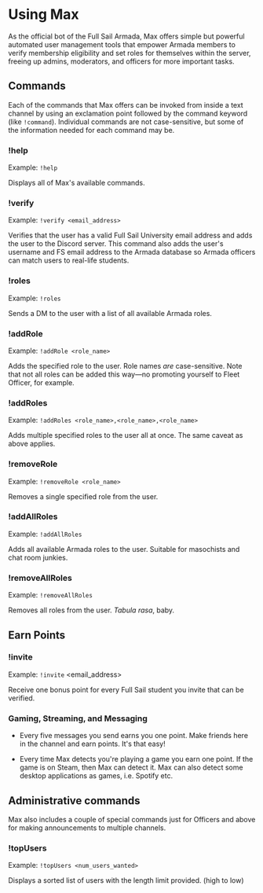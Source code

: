# Using Max

As the official bot of the Full Sail Armada, Max offers simple but powerful automated user management tools that empower Armada members to verify membership eligibility and set roles for themselves within the server, freeing up admins, moderators, and officers for more important tasks.

## Commands

Each of the commands that Max offers can be invoked from inside a text channel by using an exclamation point followed by the command keyword (like `!command`). Individual commands are not case-sensitive, but some of the information needed for each command may be.

### !help

Example: `!help`

Displays all of Max's available commands.

### !verify

Example: `!verify <email_address>`

Verifies that the user has a valid Full Sail University email address and adds the user to the Discord server. This command also adds the user's username and FS email address to the Armada database so Armada officers can match users to real-life students.

### !roles

Example: `!roles`

Sends a DM to the user with a list of all available Armada roles.

### !addRole

Example: `!addRole <role_name>`

Adds the specified role to the user. Role names _are_ case-sensitive. Note that not all roles can be added this way—no promoting yourself to Fleet Officer, for example.

### !addRoles

Example: `!addRoles <role_name>,<role_name>,<role_name>`

Adds multiple specified roles to the user all at once. The same caveat as above applies.

### !removeRole

Example: `!removeRole <role_name>`

Removes a single specified role from the user.

### !addAllRoles

Example: `!addAllRoles`

Adds all available Armada roles to the user. Suitable for masochists and chat room junkies.

### !removeAllRoles

Example: `!removeAllRoles`

Removes all roles from the user. _Tabula rasa_, baby.

## Earn Points

### !invite

Example: `!invite` <email_address>

Receive one bonus point for every Full Sail student you invite that can be verified.

### Gaming, Streaming, and Messaging

* Every five messages you send earns you one point. Make friends here in the channel and earn points. It's that easy!

* Every time Max detects you're playing a game you earn one point. If the game is on Steam, then Max can detect it. Max can also detect some desktop applications as games, i.e. Spotify etc.

## Administrative commands

Max also includes a couple of special commands just for Officers and above for making announcements to multiple channels.

### !topUsers

Example: `!topUsers <num_users_wanted>`

Displays a sorted list of users with the length limit provided. (high to low)
